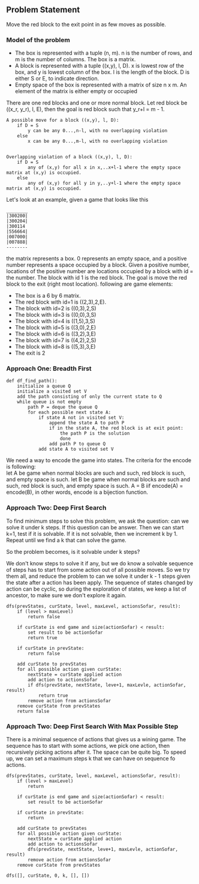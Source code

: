 ## Problem Statement
Move the red block to the exit point in as few moves as possible.

### Model of the problem
- The box is represented with a tuple (n, m). n is the number of rows, and m is the number of columns. The box is a
 matrix.
- A block is represented with a tuple ((x,y), l, D). x is lowest row of the box, and y is lowest column of the box. l is
 the length of the block. D is either S or E, to indicate direction.  
- Empty space of the box is represented with a matrix of size n x m. An element of the matrix is either empty or 
 occupied 

There are one red blocks and one or more normal block. Let red block be ((x_r, y_r), l, E), then the goal is red block
 such that y_r+l = m - 1.
```
A possible move for a block ((x,y), l, D):
    if D = S
        y can be any 0...,n-l, with no overlapping violation  
    else 
        x can be any 0...,m-l, with no overlapping violation
        

Overlapping violation of a block ((x,y), l, D):
    if D = S
        any of (x,y) for all x in x,..x+l-1 where the empty space matrix at (x,y) is occupied.
    else 
        any of (x,y) for all y in y,..y+l-1 where the empty space matrix at (x,y) is occupied.
```  

Let's look at an example, given a game that looks like this
```
________
|300200|
|300204|
|300114
|556664|
|007000|
|007888|
--------
```
the matrix represents a box. 0 represents an empty space, and a positive number represents a space occupied by a block.
 Given a positive number, locations of the positive number are locations occupied by a block with id = the number. 
 The block with id 1 is the red block. The goal is move the red block to the exit (right most location). following are 
 game elements:
- The box is a 6 by 6 matrix.
- The red block with id=1 is ((2,3),2,E).
- The block with id=2 is ((0,3),2,S)
- The block with id=3 is ((0,0),3,S)
- The block with id=4 is ((1,5),3,S)
- The block with id=5 is ((3,0),2,E)
- The block with id=6 is ((3,2),3,E)
- The block with id=7 is ((4,2),2,S)
- The block with id=8 is ((5,3),3,E)
- The exit is 2

### Approach One: Breadth First
```
def df_find_path():
    initialize a queue Q
    initialize a visited set V
    add the path consisting of only the current state to Q
    while queue is not empty
        path P = deque the queue Q
        for each possible next state A:
            if state A not in visited set V:
                append the state A to path P
                if in the state A, the red block is at exit point:
                    the path P is the solution
                    done
                add path P to queue Q
            add state A to visited set V
```
We need a way to encode the game into states. The criteria for the encode is following:<br/> 
let A be game when normal blocks 
are such and such, red block is such, and empty space is such. let B be game when normal blocks are such and such, red
block is such, and empty space is such. A = B iif encode(A) = encode(B), in other words, encode is a bijection function.


### Approach Two: Deep First Search
To find minimum steps to solve this problem, we ask the question: can we solve it under k steps. If this question 
can be answer. Then we can start k=1, test if it is solvable. If it is not solvable, then we increment k by 1. Repeat 
until we find a k that can solve the game. 

So the problem becomes, is it solvable under k steps?

We don't know steps to solve it if any, but we do know a solvable sequence of steps has to start from some action out
of all possible moves. So we try them all, and reduce the problem to can we solve it under k - 1 steps given the state
after a action has been apply. The sequence of states changed by action can be cyclic, so during the exploration of 
states, we keep a list of ancestor, to make sure we don't explore it again.  

```
dfs(prevStates, curState, level, maxLevel, actionsSofar, result):
    if (level > maxLevel)
        return false
     
    if curState is end game and size(actionSofar) < result:
        set result to be actionSofar
        return true
        
    if curState in prevState:
        return false
        
    add curState to prevStates
    for all possible action given curState:
        nextState = curState applied action
        add action to actionsSofar 
        if dfs(prevState, nextState, leve+1, maxLevle, actionSofar, result)
            return true
        remove action from actionsSofar
    remove curState from prevStates
    return false
``` 


### Approach Two: Deep First Search With Max Possible Step 
There is a minimal sequence of actions that gives us a wining game. The sequence has to start with some actions, we 
pick one action, then recursively picking actions after it. The space can be quite big. To speed up, we can set a 
maximum steps k that we can have on sequence fo actions.

```
dfs(prevStates, curState, level, maxLevel, actionsSofar, result):
    if (level > maxLevel)
        return 
     
    if curState is end game and size(actionSofar) < result:
        set result to be actionSofar
        
    if curState in prevState:
        return
        
    add curState to prevStates
    for all possible action given curState:
        nextState = curState applied action
        add action to actionsSofar 
        dfs(prevState, nextState, leve+1, maxLevle, actionSofar, result)
        remove action from actionsSofar
    remove curState from prevStates
    
dfs([], curState, 0, k, [], [])   
```


